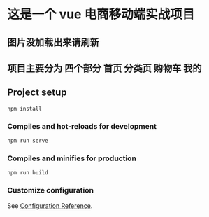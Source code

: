 # 这是一个 vue 电商移动端实战项目

## 图片没加载出来请刷新

## 项目主要分为 四个部分 首页 分类页 购物车 我的

## Project setup

```
npm install
```

### Compiles and hot-reloads for development

```
npm run serve
```

### Compiles and minifies for production

```
npm run build
```

### Customize configuration

See [Configuration Reference](https://cli.vuejs.org/config/).

